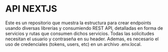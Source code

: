 # API NEXTJS

Este es un repositorio que muestra la estructura para crear endpoints usando diversas librerías y consumiendo REST API, detalladas en forma de servicios y rutas que consumen dichos servicios. Todas las solicitudes necesitan el usuario y contraseña en su header. Ademas, es necesario el uso de credenciales (tokens, users, etc) en un archivo .env.local.